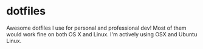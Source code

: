 # dotfiles

Awesome dotfiles I use for personal and professional dev! Most of them would work fine on both OS X
and Linux. I'm actively using OSX and Ubuntu Linux.
